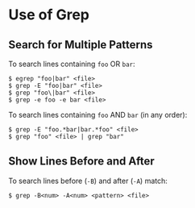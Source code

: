 # Use of Grep

## Search for Multiple Patterns

To search lines containing `foo` OR `bar`:

```console
$ egrep "foo|bar" <file>
$ grep -E "foo|bar" <file>
$ grep "foo\|bar" <file>
$ grep -e foo -e bar <file>
```

To search lines containing `foo` AND `bar` (in any order):

```console
$ grep -E "foo.*bar|bar.*foo" <file>
$ grep "foo" <file> | grep "bar"
```

## Show Lines Before and After

To search lines before (`-B`) and after (`-A`) match:

```console
$ grep -B<num> -A<num> <pattern> <file>
```
